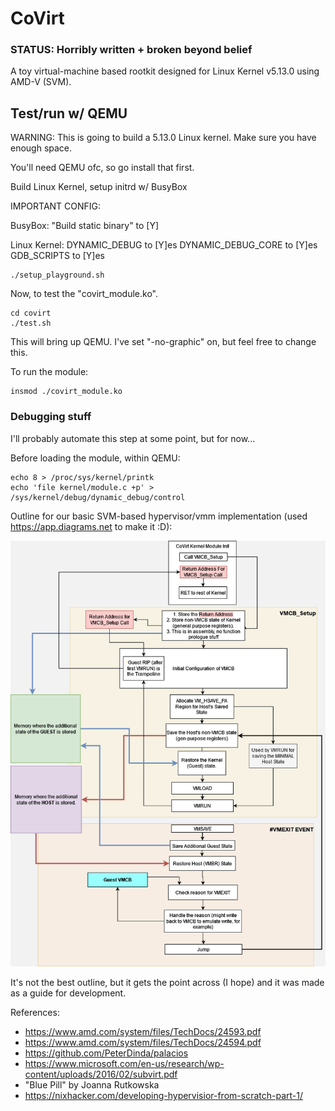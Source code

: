 # CoVirt

### STATUS: Horribly written + broken beyond belief

A toy virtual-machine based rootkit designed for Linux Kernel v5.13.0 using AMD-V (SVM).

## Test/run w/ QEMU
WARNING: This is going to build a 5.13.0 Linux kernel. Make sure you have enough space.

You'll need QEMU ofc, so go install that first.

Build Linux Kernel, setup initrd w/ BusyBox

IMPORTANT CONFIG:

BusyBox: 
"Build static binary" to [Y]

Linux Kernel:
DYNAMIC_DEBUG to [Y]es
DYNAMIC_DEBUG_CORE to [Y]es
GDB_SCRIPTS to [Y]es

```
./setup_playground.sh
```

Now, to test the "covirt_module.ko".
```
cd covirt
./test.sh
```

This will bring up QEMU. I've set "-no-graphic" on, but feel free to change this.

To run the module:
```
insmod ./covirt_module.ko
```

### Debugging stuff
I'll probably automate this step at some point, but for now...

Before loading the module, within QEMU:
```
echo 8 > /proc/sys/kernel/printk
echo 'file kernel/module.c +p' > /sys/kernel/debug/dynamic_debug/control
```

Outline for our basic SVM-based hypervisor/vmm implementation (used https://app.diagrams.net to make it :D):

![Alt text](./CoVirt%20Setup%20Diagram.png?raw=true "CoVirt Setup Diagram")

It's not the best outline, but it gets the point across (I hope) and it was made as a guide for development.

References:
- https://www.amd.com/system/files/TechDocs/24593.pdf
- https://www.amd.com/system/files/TechDocs/24594.pdf
- https://github.com/PeterDinda/palacios
- https://www.microsoft.com/en-us/research/wp-content/uploads/2016/02/subvirt.pdf
- "Blue Pill" by Joanna Rutkowska
- https://nixhacker.com/developing-hypervisior-from-scratch-part-1/
